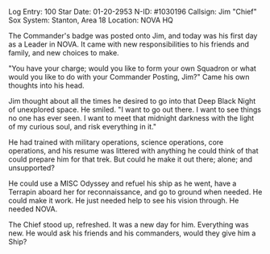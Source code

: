 Log Entry: 100
Star Date: 01-20-2953
N-ID: #1030196
Callsign: Jim "Chief" Sox
System: Stanton, Area 18
Location: NOVA HQ

The Commander's badge was posted onto Jim, and today was his first day as a Leader in NOVA.  It came with new responsibilities to his friends and family, and new choices to make.

"You have your charge; would you like to form your own Squadron or what would you like to do with your Commander Posting, Jim?" Came his own thoughts into his head.

Jim thought about all the times he desired to go into that Deep Black Night of unexplored space.  He smiled. "I want to go out there. I want to see things no one has ever seen. I want to meet that midnight darkness with the light of my curious soul, and risk everything in it."

He had trained with military operations, science operations, core operations, and his resume was littered with anything he could think of that could prepare him for that trek.  But could he make it out there; alone; and unsupported?

He could use a MISC Odyssey and refuel his ship as he went, have a Terrapin aboard her for reconnaissance, and go to ground when needed.  He could make it work.  He just needed help to see his vision through. He needed NOVA.

The Chief stood up, refreshed. It was a new day for him. Everything was new. He would ask his friends and his commanders, would they give him a Ship?